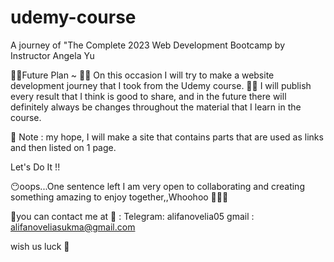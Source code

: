 # udemy-course
A journey of "The Complete 2023 Web Development Bootcamp by Instructor Angela Yu

💖💖Future Plan ~ 💖💖
On this occasion I will try to make a website development journey that I took from the Udemy course.
🎈🎈
I will publish every result that I think is good to share, and in the future there will definitely always be changes throughout the material that I learn in the course.

💌 Note : my hope, I will make a site that contains parts that are used as links and then listed on 1 page.

Let's Do It !! 

😶oops...One sentence left 
I am very open to collaborating and creating something amazing to enjoy together,,Whoohoo 🚀🚀🚀

💌you can contact me at 💌 :
Telegram: alifanovelia05
gmail :
alifanoveliasukma@gmail.com

wish us luck 💖
